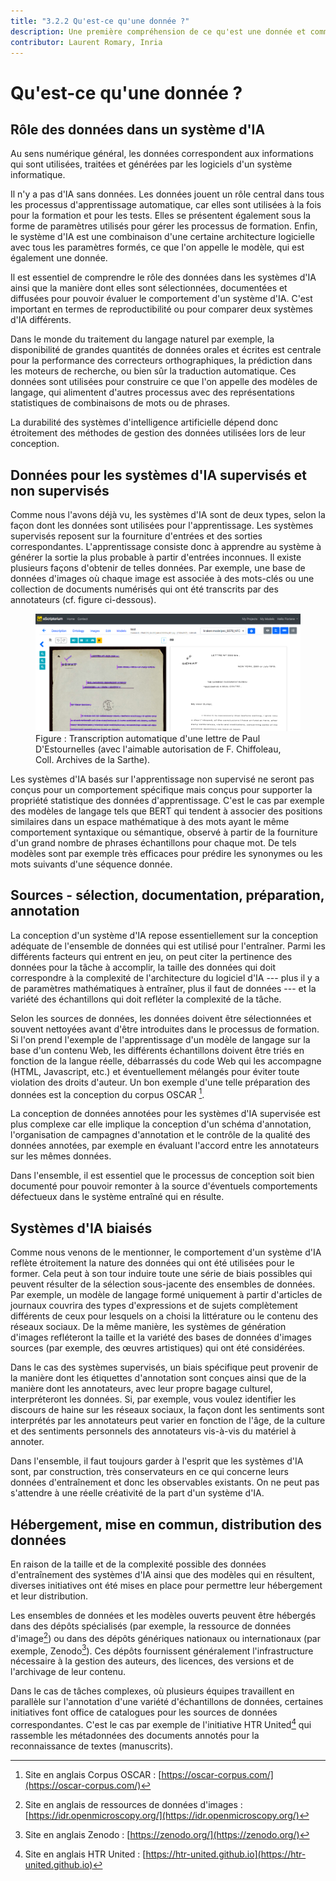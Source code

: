 ```yaml
---
title: "3.2.2 Qu'est-ce qu'une donnée ?"
description: Une première compréhension de ce qu'est une donnée et comment elle est utilisée en IA.
contributor: Laurent Romary, Inria
---
```

# Qu'est-ce qu'une donnée ?

## Rôle des données dans un système d'IA

Au sens numérique général, les données correspondent aux informations qui sont utilisées, traitées et générées par les logiciels d'un système informatique.

Il n'y a pas d'IA sans données. Les données jouent un rôle central dans tous les processus d'apprentissage automatique, car elles sont utilisées à la fois pour la formation et pour les tests. Elles se présentent également sous la forme de paramètres utilisés pour gérer les processus de formation. Enfin, le système d'IA est une combinaison d'une certaine architecture logicielle avec tous les paramètres formés, ce que l'on appelle le modèle, qui est également une donnée.

Il est essentiel de comprendre le rôle des données dans les systèmes d'IA ainsi que la manière dont elles sont sélectionnées, documentées et diffusées pour pouvoir évaluer le comportement d'un système d'IA. C'est important en termes de reproductibilité ou pour comparer deux systèmes d'IA différents.

Dans le monde du traitement du langage naturel par exemple, la disponibilité de grandes quantités de données orales et écrites est centrale pour la performance des correcteurs orthographiques, la prédiction dans les moteurs de recherche, ou bien sûr la traduction automatique. Ces données sont utilisées pour construire ce que l'on appelle des modèles de langage, qui alimentent d'autres processus avec des représentations statistiques de combinaisons de mots ou de phrases.

La durabilité des systèmes d'intelligence artificielle dépend donc étroitement des méthodes de gestion des données utilisées lors de leur conception.

## Données pour les systèmes d'IA supervisés et non supervisés

Comme nous l'avons déjà vu, les systèmes d'IA sont de deux types, selon la façon dont les données sont utilisées pour l'apprentissage. Les systèmes supervisés reposent sur la fourniture d'entrées et des sorties correspondantes. L'apprentissage consiste donc à apprendre au système à générer la sortie la plus probable à partir d'entrées inconnues. Il existe plusieurs façons d'obtenir de telles données. Par exemple, une base de données d'images où chaque image est associée à des mots-clés ou une collection de documents numérisés qui ont été transcrits par des annotateurs (cf. figure ci-dessous).

<figure>
	 <img src="Images/3-2-2-Automatic-transcription-of-a-letter.png" />
	 <figcaption>Figure : Transcription automatique d'une lettre de Paul D'Estournelles (avec l'aimable autorisation de F. Chiffoleau, Coll. Archives de la Sarthe).</figcaption>
</figure>

Les systèmes d'IA basés sur l'apprentissage non supervisé ne seront pas conçus pour un comportement spécifique mais conçus pour supporter la propriété statistique des données d'apprentissage. C'est le cas par exemple des modèles de langage tels que BERT qui tendent à associer des positions similaires dans un espace mathématique à des mots ayant le même comportement syntaxique ou sémantique, observé à partir de la fourniture d'un grand nombre de phrases échantillons pour chaque mot. De tels modèles sont par exemple très efficaces pour prédire les synonymes ou les mots suivants d'une séquence donnée.

## Sources - sélection, documentation, préparation, annotation

La conception d'un système d'IA repose essentiellement sur la conception adéquate de l'ensemble de données qui est utilisé pour l'entraîner. Parmi les différents facteurs qui entrent en jeu, on peut citer la pertinence des données pour la tâche à accomplir, la taille des données qui doit correspondre à la complexité de l'architecture du logiciel d'IA --- plus il y a de paramètres mathématiques à entraîner, plus il faut de données --- et la variété des échantillons qui doit refléter la complexité de la tâche.

Selon les sources de données, les données doivent être sélectionnées et souvent nettoyées avant d'être introduites dans le processus de formation. Si l'on prend l'exemple de l'apprentissage d'un modèle de langage sur la base d'un contenu Web, les différents échantillons doivent être triés en fonction de la langue réelle, débarrassés du code Web qui les accompagne (HTML, Javascript, etc.) et éventuellement mélangés pour éviter toute violation des droits d'auteur. Un bon exemple d'une telle préparation des données est la conception du corpus OSCAR [^1].

La conception de données annotées pour les systèmes d'IA supervisée est plus complexe car elle implique la conception d'un schéma d'annotation, l'organisation de campagnes d'annotation et le contrôle de la qualité des données annotées, par exemple en évaluant l'accord entre les annotateurs sur les mêmes données.

Dans l'ensemble, il est essentiel que le processus de conception soit bien documenté pour pouvoir remonter à la source d'éventuels comportements défectueux dans le système entraîné qui en résulte.

## Systèmes d'IA biaisés

Comme nous venons de le mentionner, le comportement d'un système d'IA reflète étroitement la nature des données qui ont été utilisées pour le former. Cela peut à son tour induire toute une série de biais possibles qui peuvent résulter de la sélection sous-jacente des ensembles de données. Par exemple, un modèle de langage formé uniquement à partir d'articles de journaux couvrira des types d'expressions et de sujets complètement différents de ceux pour lesquels on a choisi la littérature ou le contenu des réseaux sociaux. De la même manière, les systèmes de génération d'images refléteront la taille et la variété des bases de données d'images sources (par exemple, des œuvres artistiques) qui ont été considérées.

Dans le cas des systèmes supervisés, un biais spécifique peut provenir de la manière dont les étiquettes d'annotation sont conçues ainsi que de la manière dont les annotateurs, avec leur propre bagage culturel, interpréteront les données. Si, par exemple, vous voulez identifier les discours de haine sur les réseaux sociaux, la façon dont les sentiments sont interprétés par les annotateurs peut varier en fonction de l'âge, de la culture et des sentiments personnels des annotateurs vis-à-vis du matériel à annoter.

Dans l'ensemble, il faut toujours garder à l'esprit que les systèmes d'IA sont, par construction, très conservateurs en ce qui concerne leurs données d'entraînement et donc les observables existants. On ne peut pas s'attendre à une réelle créativité de la part d'un système d'IA.

## Hébergement, mise en commun, distribution des données

En raison de la taille et de la complexité possible des données d'entraînement des systèmes d'IA ainsi que des modèles qui en résultent, diverses initiatives ont été mises en place pour permettre leur hébergement et leur distribution.

Les ensembles de données et les modèles ouverts peuvent être hébergés dans des dépôts spécialisés (par exemple, la ressource de données d'image[^2]) ou dans des dépôts génériques nationaux ou internationaux (par exemple, Zenodo[^3]). Ces dépôts fournissent généralement l'infrastructure nécessaire à la gestion des auteurs, des licences, des versions et de l'archivage de leur contenu.

Dans le cas de tâches complexes, où plusieurs équipes travaillent en parallèle sur l'annotation d'une variété d'échantillons de données, certaines initiatives font office de catalogues pour les sources de données correspondantes. C'est le cas par exemple de l'initiative HTR United[^4] qui rassemble les métadonnées des documents annotés pour la reconnaissance de textes (manuscrits).

[^1]: Site en anglais Corpus OSCAR : [https://oscar-corpus.com/](https://oscar-corpus.com/)

[^2]: Site en anglais de ressources de données d'images : [https://idr.openmicroscopy.org/](https://idr.openmicroscopy.org/)

[^3]: Site en anglais Zenodo : [https://zenodo.org/](https://zenodo.org/)

[^4]: Site en anglais HTR United : [https://htr-united.github.io](https://htr-united.github.io)
